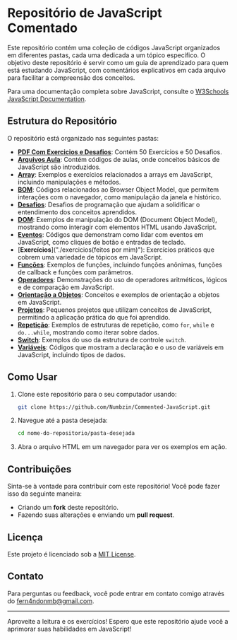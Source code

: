
# Repositório de JavaScript Comentado

Este repositório contém uma coleção de códigos JavaScript organizados em diferentes pastas, cada uma dedicada a um tópico específico. O objetivo deste repositório é servir como um guia de aprendizado para quem está estudando JavaScript, com comentários explicativos em cada arquivo para facilitar a compreensão dos conceitos.

Para uma documentação completa sobre JavaScript, consulte o [W3Schools JavaScript Documentation](https://www.w3schools.com/js/).

## Estrutura do Repositório

O repositório está organizado nas seguintes pastas:
- [**PDF Com Exercicios e Desafios**](./@PDF_EXERCICIOS_DESAFIOS): Contém 50 Exercícios e 50 Desafios.
- [**Arquivos Aula**](./arquivos_aula): Contém códigos de aulas, onde conceitos básicos de JavaScript são introduzidos.
- [**Array**](./array): Exemplos e exercícios relacionados a arrays em JavaScript, incluindo manipulações e métodos.
- [**BOM**](./BOM): Códigos relacionados ao Browser Object Model, que permitem interações com o navegador, como manipulação da janela e histórico.
- [**Desafios**](./desafios): Desafios de programação que ajudam a solidificar o entendimento dos conceitos aprendidos.
- [**DOM**](./DOM): Exemplos de manipulação do DOM (Document Object Model), mostrando como interagir com elementos HTML usando JavaScript.
- [**Eventos**](./eventos): Códigos que demonstram como lidar com eventos em JavaScript, como cliques de botão e entradas de teclado.
- [**Exercícios**]("./exercicios(feitos por mim)"): Exercícios práticos que cobrem uma variedade de tópicos em JavaScript.
- [**Funções**](./funcoes): Exemplos de funções, incluindo funções anônimas, funções de callback e funções com parâmetros.
- [**Operadores**](./operadores): Demonstrações do uso de operadores aritméticos, lógicos e de comparação em JavaScript.
- [**Orientação a Objetos**](./orientacao_a_objetos): Conceitos e exemplos de orientação a objetos em JavaScript.
- [**Projetos**](./Projetos): Pequenos projetos que utilizam conceitos de JavaScript, permitindo a aplicação prática do que foi aprendido.
- [**Repetição**](./repeticao): Exemplos de estruturas de repetição, como `for`, `while` e `do...while`, mostrando como iterar sobre dados.
- [**Switch**](./switch): Exemplos do uso da estrutura de controle `switch`.
- [**Variáveis**](./variaveis): Códigos que mostram a declaração e o uso de variáveis em JavaScript, incluindo tipos de dados.

## Como Usar

1. Clone este repositório para o seu computador usando:
   ```bash
   git clone https://github.com/Numbzin/Commented-JavaScript.git
   ```

2. Navegue até a pasta desejada:
   ```bash
   cd nome-do-repositorio/pasta-desejada
   ```

3. Abra o arquivo HTML em um navegador para ver os exemplos em ação.

## Contribuições

Sinta-se à vontade para contribuir com este repositório! Você pode fazer isso da seguinte maneira:

- Criando um **fork** deste repositório.
- Fazendo suas alterações e enviando um **pull request**.

## Licença

Este projeto é licenciado sob a [MIT License](LICENSE).

## Contato

Para perguntas ou feedback, você pode entrar em contato comigo através do [fern4ndonmb@gmail.com](mailto:fern4ndonmb@gmail.com).

---

Aproveite a leitura e os exercícios! Espero que este repositório ajude você a aprimorar suas habilidades em JavaScript!

